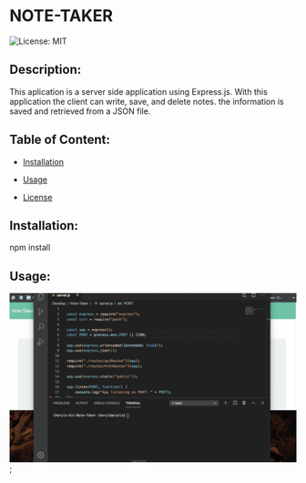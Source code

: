 
# NOTE-TAKER

![License: MIT](https://img.shields.io/badge/License-MIT-brightgreen)

## Description: 
This aplication  is a server side application  using Express.js. With this application  the client can write, save, and delete notes. the information is saved and retrieved from a JSON file.

## Table of Content:
  * [Installation](#installation)

  * [Usage](#usage)

  * [License](#license)



## Installation:
npm install

## Usage:
![](demo.gif);










